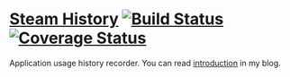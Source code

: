 # [Steam History](http://steamhistory.com/) [![Build Status](https://api.travis-ci.org/tsukanov/steamhistory.png)](https://travis-ci.org/tsukanov/steamhistory) [![Coverage Status](https://coveralls.io/repos/tsukanov/steamhistory/badge.png)](https://coveralls.io/r/tsukanov/steamhistory)
Application usage history recorder. You can read [introduction](http://blog.tsukanov.me/recording-app-usage-on-steam/) in my blog.
